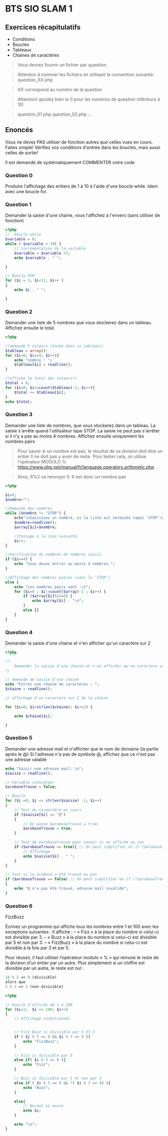 # BTS SIO SLAM 1

## Exercices récapitulatifs

* Conditions
* Boucles
* Tableaux
* Chaines de caractères

> Vous devrez fournir un fichier par question.

> Attention à nommer les fichiers en utilisant la convention suivante:
    question_XX.php

> XX correspond au numéro de la question

> Attention! ajoutez bien le 0 pour les numéros de question inférieurs à 10!

> question_01.php question_02.php ...


## Enoncés

Vous ne devez PAS utiliser de fonction autres que celles vues en cours.
Faites simple!
Vérifiez vos conditions d'entrée dans les boucles, mais aussi celles de sortie!

Il est demandé de systématiquement COMMENTER votre code

### Question 0

Produire l'affichage des entiers de 1 à 10 à l'aide d'une boucle while.
Idem avec une boucle for.

### Question 1

Demander la saisie d'une chaine, vous l'affichez à l'envers (sans utiliser de fonction)

```php
<?php
//  boucle while
$variable = 0;
while ( $variable < 10) {
    // incrémentation de la variable
    $variable = $variable +1;
    echo $variable . " ";

}

// Boucle FOR
for ($i = 1; $i<11; $i++ )
{
    echo $i . " ";

}
```

### Question 2

Demander une liste de 5 nombres que vous stockerez dans un tableau.
Affichez ensuite le total.

```php
<?php

/*demande 5 valeurs stocké dans un tableau*/
$tableau = array();
for ($i=0; $i<=4; $i++){
    echo "nombre : ";
    $tableau[$i] = readline();
}

/*affiche le total des valeurs*/
$total = 0;
for ($i=0; $i<=count($tableau)-1; $i++){
    $total += $tableau[$i];
}
echo $total;
```

### Question 3

Demander une liste de nombres, que vous stockerez dans un tableau.
La saisie s'arrête quand l'utilisateur tape STOP.
La saisie ne peut pas s'arrêter si il n'y a pas au moins 4 nombres.
Affichez ensuite uniquement les nombres pairs

> Pour savoir si un nombre est pair, le résultat de sa division doit être un entier
Il ne doit pas y avoir de reste.
Pour tester cela, on utilise l'opérateur MODULO %
https://www.php.net/manual/fr/language.operators.arithmetic.php

> Ainsi, 6%2 va renvoyer 0. 6 est donc un nombre pair


```php
<?php

$i=0;
$nombre="";

//Demande des nombres
while ($nombre != "STOP") {
    echo"\nSaisissez un nombre, si la liste est terminée tapez 'STOP'\n";
    $nombre=readline();
    $array[$i]=$nombre;

    //Passage à la case suivante
    $i++;
}

//Vérification du nombres de nombres saisis
if ($i<=4) {
    echo "Vous devez entrer au moins 4 nombres.";
}

//Affichage des nombres paires (sans le 'STOP')
else { 
    echo "Les nombres pairs sont :\n";
    for ($i=0 ; $i!=count($array)-1 ; $i++) {
        if ($array[$i]%2==0) {
            echo $array[$i] . "\n";
        }
        else {}
    }
}
```

### Question 4

Demander la saisie d'une chaine et n'en afficher qu'un caractère sur 2

```php
<?php 

/* 
    Demander la saisie d'une chaine et n'en afficher qu'un caractere sur 2 
*/

// demande de saisie d'une chaine
echo "Entrez une chaine de caractères : ";
$chaine = readline();

// affichage d'un caractere sur 2 de la chaine

for ($i=0; $i<strlen($chaine); $i+=2) {

    echo $chaine[$i];

}
```

### Question 5

Demander une adresse mail et n'afficher que le nom de domaine (la partie après le @)
Si l'adresse n'a pas de symbole @, affichez que ce n'est pas une adresse valable

```php
echo "Saisir une adresse mail: \n";
$saisie = readline();

// Variable indicateur
$arobaseTrouve = false;

// Boucle
for ($i =0; $i <= strlen($saisie) -1; $i++)
{
    // Test du caraxctère en cours
    if ($saisie[$i] == "@")
    {
        // On passe $arobaseTrouve = true;
        $arobaseTrouve = true;
    }

    // Test de $arobasetrouve pour savoir si on affiche ou non
    if ($arobaseTrouve == true){ // On peut simplifier en if ($arobaseTrouve)
        // Affichage
        echo $saisie[$i] . " ";
    }
}

// Test si le arobase a été trouvé ou pas
if ($arobaseTrouve == false) // On peut simplifier en if (!$arobaseTrouve)
{
    echo "@ n'a pas été trouvé, adresse mail invalide";
}
```

### Question 6

FizzBuzz

Écrivez un programme qui affiche tous les nombres entre 1 et 100 avec les exceptions suivantes :
Il affiche :
– « Fizz » à la place du nombre si celui-ci est divisible par 3.
– « Buzz » à la place du nombre si celui-ci est divisible par 5 et non par 3.
– « FizzBuzz » à la place du nombre si celui-ci est divisible à la fois par 3 et par 5.

Pour réussir, il faut utiliser l’opérateur modulo « % » qui renvoie le reste de la division d’un entier par un autre. Plus simplement si un chiffre est divisible par un autre, le reste est nul :

```php
10 % 2 => 0 (divisible)
alors que
5 % 2 => 1 (non divisible)
```

```php
<?php

// boucle d'affiche de 1 à 100
for ($i=1;  $i <= 100; $i++)
{
    // Affichage conditionnel


    // Fizz Buzz si divisible par 5 ET 3
    if ( $i % 5 == 0 && $i % 3 == 0 ){
        echo "FizzBuzz";
    }
    
    // Fizz si divisible par 3
    else if( $i % 3 == 0 ){
        echo "Fizz";
    }

    // Buzz si divisible par 5 et non par 3
    else if ( $i % 5 == 0 && !( $i % 3 == 0) ){
        echo "Buzz";
    }

    else{
        // Normal si aucun
        echo $i;
    }

    echo "\n";
}
```

